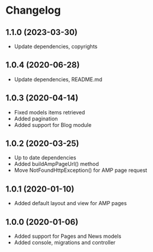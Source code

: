 Changelog
=========

## 1.1.0 (2023-03-30)
 * Update dependencies, copyrights

## 1.0.4 (2020-06-28)
 * Update dependencies, README.md
 
## 1.0.3 (2020-04-14)
 * Fixed models items retrieved
 * Added pagination
 * Added support for Blog module

## 1.0.2 (2020-03-25)
 * Up to date dependencies
 * Added buildAmpPageUrl() method
 * Move NotFoundHttpException() for AMP page request
 
## 1.0.1 (2020-01-10)
 * Added default layout and view for AMP pages
 
## 1.0.0 (2020-01-06)
 * Added support for Pages and News models
 * Added console, migrations and controller